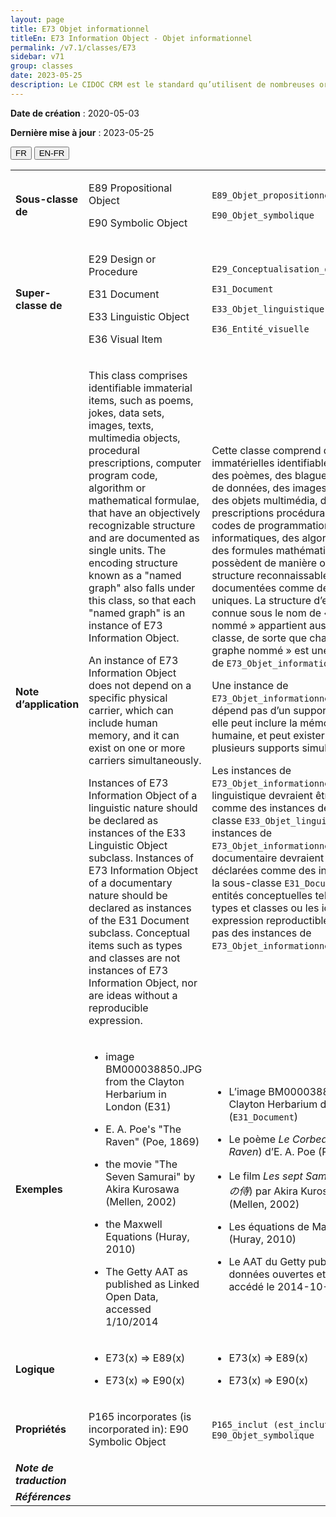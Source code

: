 ```yaml
---
layout: page
title: E73 Objet informationnel
titleEn: E73 Information Object - Objet informationnel
permalink: /v7.1/classes/E73
sidebar: v71
group: classes
date: 2023-05-25
description: Le CIDOC CRM est le standard qu’utilisent de nombreuses organisations pour l’échange et l’intégration de jeux de données et de spécifications patrimoniales. Il est développé et maintenu à jour exclusivement en anglais par le CRM SIG, un sous-groupe du Conseil international des musées (ICOM). Ceci est une traduction officielle en français développée par la Traduction en français du CIDOC CRM, une initiative qui offre une version française à jour et accessible ouvertement et gratuitement du standard CIDOC CRM et en démocratise l'usage dans la communauté patrimoniale francophone. ------------ The CIDOC CRM is the standard used by many heritage organizations for the exchange and integration of museum collection datasets and specifications. It is developed and maintained exclusively in English by the CRM SIG, a subgroup of the International Council of Museums (ICOM). This is an official translation developed by the Traduction en français du CIDOC CRM, an initiative offering an open, up-to-date, and free French version of the CIDOC CRM standard, and democratizing its use in the francophone heritage community.
---
```


**Date de création** : 2020-05-03

**Dernière mise à jour** : 2023-05-25

<div class="lang-buttons">
 <button id="fr" class="activate">FR</button>
 <button id="en-fr">EN-FR</button>
</div>

<table>
<tbody>
<tr>
<td><strong>Sous-classe de</strong></td>
<td class="en">
<p>E89 Propositional Object</p>
<p>E90 Symbolic Object</p>
</td>
<td>
<p><code class="language-plaintext highlighter-rouge">E89_Objet_propositionnel</code> </p>
<p><code class="language-plaintext highlighter-rouge">E90_Objet_symbolique</code> </p>
</td>
</tr>
<tr>
<td><strong>Super-classe de</strong></td>
<td class="en">
<p>E29 Design or Procedure</p>
<p>E31 Document</p>
<p>E33 Linguistic Object</p>
<p>E36 Visual Item</p>
</td>
<td>
<p><code class="language-plaintext highlighter-rouge">E29_Conceptualisation_ou_procédure</code> </p>
<p><code class="language-plaintext highlighter-rouge">E31_Document</code> </p>
<p><code class="language-plaintext highlighter-rouge">E33_Objet_linguistique</code> </p>
<p><code class="language-plaintext highlighter-rouge">E36_Entité_visuelle</code> </p>
</td>
</tr>
<tr>
<td><strong>Note d’application</strong></td>
<td class="en">
<p>This class comprises identifiable immaterial items, such as poems, jokes, data sets, images, texts, multimedia objects, procedural prescriptions, computer program code, algorithm or mathematical formulae, that have an objectively recognizable structure and are documented as single units. The encoding structure known as a "named graph" also falls under this class, so that each "named graph" is an instance of E73 Information Object.</p>
<p>An instance of E73 Information Object does not depend on a specific physical carrier, which can include human memory, and it can exist on one or more carriers simultaneously.</p>
<p>Instances of E73 Information Object of a linguistic nature should be declared as instances of the E33 Linguistic Object subclass. Instances of E73 Information Object of a documentary nature should be declared as instances of the E31 Document subclass. Conceptual items such as types and classes are not instances of E73 Information Object, nor are ideas without a reproducible expression.</p>
</td>
<td>
<p>Cette classe comprend des entités immatérielles identifiables, telles que des poèmes, des blagues, des jeux de données, des images, des textes, des objets multimédia, des prescriptions procédurales, des codes de programmation informatiques, des algorithmes ou des formules mathématiques, qui possèdent de manière objective une structure reconnaissable et qui sont documentées comme des éléments uniques. La structure d’encodage connue sous le nom de « graphe nommé » appartient aussi à cette classe, de sorte que chaque « graphe nommé » est une instance de <code class="language-plaintext highlighter-rouge">E73_Objet_informationnel</code>.</p>
<p>Une instance de <code class="language-plaintext highlighter-rouge">E73_Objet_informationnel</code> ne dépend pas d’un support physique, elle peut inclure la mémoire humaine, et peut exister sur un ou plusieurs supports simultanément.</p>
<p>Les instances de <code class="language-plaintext highlighter-rouge">E73_Objet_informationnel</code> de nature linguistique devraient être déclarées comme des instances de la sous-classe <code class="language-plaintext highlighter-rouge">E33_Objet_linguistique</code>. Les instances de <code class="language-plaintext highlighter-rouge">E73_Objet_informationnel</code> de nature documentaire devraient être déclarées comme des instances de la sous-classe <code class="language-plaintext highlighter-rouge">E31_Document</code>. Les entités conceptuelles telles que les types et classes ou les idées sans expression reproductible ne sont pas des instances de <code class="language-plaintext highlighter-rouge">E73_Objet_informationnel</code>.</p>
</td>
</tr>
<tr>
<td><strong>Exemples</strong></td>
<td class="en">
<ul>
<li><p>image BM000038850.JPG from the Clayton Herbarium in London (E31)</p>
</li>
<li><p>E. A. Poe's "The Raven" (Poe, 1869)</p>
</li>
<li><p>the movie "The Seven Samurai" by Akira Kurosawa (Mellen, 2002)</p>
</li>
<li><p>the Maxwell Equations (Huray, 2010)</p>
</li>
<li><p>The Getty AAT as published as Linked Open Data, accessed 1/10/2014</p>
</li>
</ul>
</td>
<td>
<ul>
<li><p>L’image BM000038850.JPG du Clayton Herbarium de Londres (<code class="language-plaintext highlighter-rouge">E31_Document</code>)</p>
</li>
<li><p>Le poème <em>Le Corbeau</em> (<em>The Raven</em>) d’E. A. Poe (Poe, 1869)</p>
</li>
<li><p>Le film <em>Les sept Samouraïs</em> (<em>七人の侍</em>) par Akira Kurosawa (Mellen, 2002)</p>
</li>
<li><p>Les équations de Maxwell (Huray, 2010)</p>
</li>
<li><p>Le AAT du Getty publié en données ouvertes et liées, accédé le 2014-10-01</p>
</li>
</ul>
</td>
</tr>
<tr>
<td><strong>Logique</strong></td>
<td class="en">
<ul>
<li><p>E73(x) ⇒ E89(x)</p>
</li>
<li><p>E73(x) ⇒ E90(x)</p>
</li>
</ul>
</td>
<td>
<ul>
<li><p>E73(x) ⇒ E89(x)</p>
</li>
<li><p>E73(x) ⇒ E90(x)</p>
</li>
</ul>
</td>
</tr>
<tr>
<td><strong>Propriétés</strong></td>
<td class="en">
<p>P165 incorporates (is incorporated in): E90 Symbolic Object</p>
</td>
<td>
<p><code class="language-plaintext highlighter-rouge">P165_inclut (est_inclut_dans)</code>: <code class="language-plaintext highlighter-rouge">E90_Objet_symbolique</code> </p>
</td>
</tr>
<tr>
<td><strong><em>Note de traduction</em></strong></td>
<td colspan="2">
</td>
</tr>
<tr>
<td><strong><em>Références</em></strong></td>
<td colspan="2">
</td>
</tr>
</tbody>
</table>
